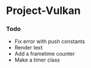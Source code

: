 # Project-Vulkan

### Todo
- Fix error with push constants
- Render text
- Add a frametime counter
- Make a timer class